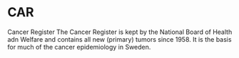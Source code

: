 # CAR
Cancer Register
The Cancer Register is kept by the National Board of Health adn Welfare and contains all new (primary) tumors since 1958. It is the basis for much of the cancer epidemiology in Sweden.
